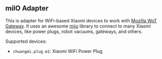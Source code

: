 miIO Adapter
------------

This is adapter for WiFi-based Xiaomi devices to work with [Mozilla WoT Gateway](https://iot.mozilla.org/). It uses an awesome [miio](https://github.com/aholstenson/miio) library to connect to many Xiaomi devices, like power plugs, robot vacuums, gateways, and others.

Supported devices:

- `chuangmi.plug.m1`: Xiaomi WiFi Power Plug
